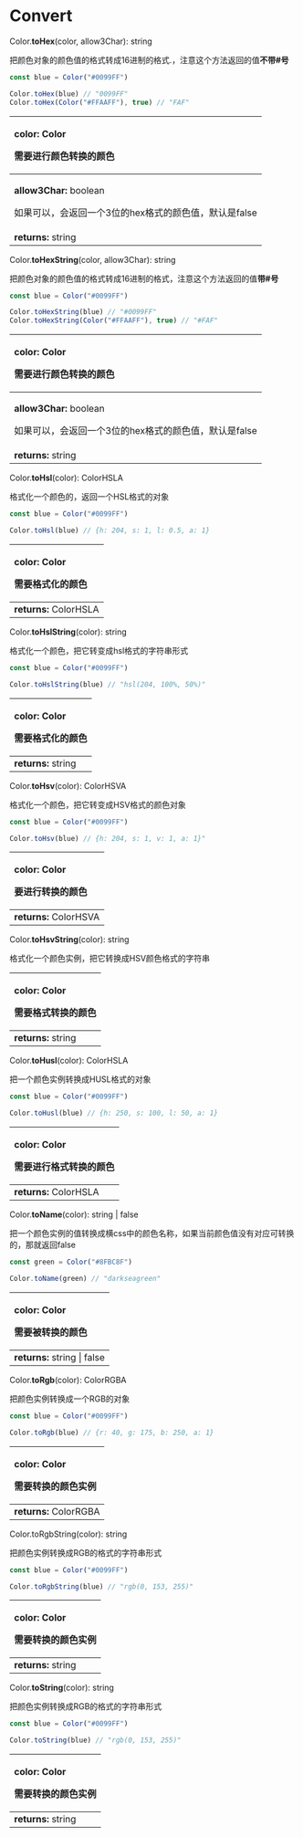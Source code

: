 # Convert

Color.**toHex**\(color, allow3Char\): string

把颜色对象的颜色值的格式转成16进制的格式.，注意这个方法返回的值**不带\#号**

```jsx
const blue = Color("#0099FF")

Color.toHex(blue) // "0099FF"
Color.toHex(Color("#FFAAFF"), true) // "FAF"
```

<table>
  <thead>
    <tr>
      <th style="text-align:left">
        <p>color: Color</p>
        <p>&#x9700;&#x8981;&#x8FDB;&#x884C;&#x989C;&#x8272;&#x8F6C;&#x6362;&#x7684;&#x989C;&#x8272;</p>
      </th>
    </tr>
  </thead>
  <tbody>
    <tr>
      <td style="text-align:left">
        <p><b>allow3Char:</b> boolean</p>
        <p>&#x5982;&#x679C;&#x53EF;&#x4EE5;&#xFF0C;&#x4F1A;&#x8FD4;&#x56DE;&#x4E00;&#x4E2A;3&#x4F4D;&#x7684;hex&#x683C;&#x5F0F;&#x7684;&#x989C;&#x8272;&#x503C;&#xFF0C;&#x9ED8;&#x8BA4;&#x662F;false</p>
      </td>
    </tr>
    <tr>
      <td style="text-align:left"><b>returns:</b> string</td>
    </tr>
  </tbody>
</table>

Color.**toHexString**\(color, allow3Char\): string

把颜色对象的颜色值的格式转成16进制的格式，注意这个方法返回的值**带\#号**

```jsx
const blue = Color("#0099FF")

Color.toHexString(blue) // "#0099FF"
Color.toHexString(Color("#FFAAFF"), true) // "#FAF"
```

<table>
  <thead>
    <tr>
      <th style="text-align:left">
        <p>color: Color</p>
        <p>&#x9700;&#x8981;&#x8FDB;&#x884C;&#x989C;&#x8272;&#x8F6C;&#x6362;&#x7684;&#x989C;&#x8272;</p>
      </th>
    </tr>
  </thead>
  <tbody>
    <tr>
      <td style="text-align:left">
        <p><b>allow3Char:</b> boolean</p>
        <p>&#x5982;&#x679C;&#x53EF;&#x4EE5;&#xFF0C;&#x4F1A;&#x8FD4;&#x56DE;&#x4E00;&#x4E2A;3&#x4F4D;&#x7684;hex&#x683C;&#x5F0F;&#x7684;&#x989C;&#x8272;&#x503C;&#xFF0C;&#x9ED8;&#x8BA4;&#x662F;false</p>
      </td>
    </tr>
    <tr>
      <td style="text-align:left"><b>returns:</b> string</td>
    </tr>
  </tbody>
</table>

Color.**toHsl**\(color\): ColorHSLA

格式化一个颜色的，返回一个HSL格式的对象

```jsx
const blue = Color("#0099FF")

Color.toHsl(blue) // {h: 204, s: 1, l: 0.5, a: 1}
```

<table>
  <thead>
    <tr>
      <th style="text-align:left">
        <p>color: Color</p>
        <p>&#x9700;&#x8981;&#x683C;&#x5F0F;&#x5316;&#x7684;&#x989C;&#x8272;</p>
      </th>
    </tr>
  </thead>
  <tbody>
    <tr>
      <td style="text-align:left"><b>returns:</b> ColorHSLA</td>
    </tr>
  </tbody>
</table>

Color.**toHslString**\(color\): string

格式化一个颜色，把它转变成hsl格式的字符串形式

```jsx
const blue = Color("#0099FF")

Color.toHslString(blue) // "hsl(204, 100%, 50%)"
```

<table>
  <thead>
    <tr>
      <th style="text-align:left">
        <p>color: Color</p>
        <p>&#x9700;&#x8981;&#x683C;&#x5F0F;&#x5316;&#x7684;&#x989C;&#x8272;</p>
      </th>
    </tr>
  </thead>
  <tbody>
    <tr>
      <td style="text-align:left"><b>returns:</b> string</td>
    </tr>
  </tbody>
</table>

Color.**toHsv**\(color\): ColorHSVA

格式化一个颜色，把它转变成HSV格式的颜色对象

```jsx
const blue = Color("#0099FF")

Color.toHsv(blue) // {h: 204, s: 1, v: 1, a: 1}"
```

<table>
  <thead>
    <tr>
      <th style="text-align:left">
        <p>color: Color</p>
        <p>&#x8981;&#x8FDB;&#x884C;&#x8F6C;&#x6362;&#x7684;&#x989C;&#x8272;</p>
      </th>
    </tr>
  </thead>
  <tbody>
    <tr>
      <td style="text-align:left"><b>returns:</b> ColorHSVA</td>
    </tr>
  </tbody>
</table>

Color.**toHsvString**\(color\): string

格式化一个颜色实例，把它转换成HSV颜色格式的字符串

<table>
  <thead>
    <tr>
      <th style="text-align:left">
        <p>color: Color</p>
        <p>&#x9700;&#x8981;&#x683C;&#x5F0F;&#x8F6C;&#x6362;&#x7684;&#x989C;&#x8272;</p>
      </th>
    </tr>
  </thead>
  <tbody>
    <tr>
      <td style="text-align:left"><b>returns:</b> string</td>
    </tr>
  </tbody>
</table>

Color.**toHusl**\(color\): ColorHSLA

把一个颜色实例转换成HUSL格式的对象

```jsx
const blue = Color("#0099FF")

Color.toHusl(blue) // {h: 250, s: 100, l: 50, a: 1}
```

<table>
  <thead>
    <tr>
      <th style="text-align:left">
        <p>color: Color</p>
        <p>&#x9700;&#x8981;&#x8FDB;&#x884C;&#x683C;&#x5F0F;&#x8F6C;&#x6362;&#x7684;&#x989C;&#x8272;</p>
      </th>
    </tr>
  </thead>
  <tbody>
    <tr>
      <td style="text-align:left"><b>returns:</b> ColorHSLA</td>
    </tr>
  </tbody>
</table>

Color.**toName**\(color\): string \| false

把一个颜色实例的值转换成横css中的颜色名称，如果当前颜色值没有对应可转换的，那就返回false

```jsx
const green = Color("#8FBC8F")

Color.toName(green) // "darkseagreen"
```

<table>
  <thead>
    <tr>
      <th style="text-align:left">
        <p>color: Color</p>
        <p>&#x9700;&#x8981;&#x88AB;&#x8F6C;&#x6362;&#x7684;&#x989C;&#x8272;</p>
      </th>
    </tr>
  </thead>
  <tbody>
    <tr>
      <td style="text-align:left"><b>returns:</b> string | false</td>
    </tr>
  </tbody>
</table>



Color.**toRgb**\(color\): ColorRGBA

把颜色实例转换成一个RGB的对象

```jsx
const blue = Color("#0099FF")

Color.toRgb(blue) // {r: 40, g: 175, b: 250, a: 1}
```

<table>
  <thead>
    <tr>
      <th style="text-align:left">
        <p>color: Color</p>
        <p>&#x9700;&#x8981;&#x8F6C;&#x6362;&#x7684;&#x989C;&#x8272;&#x5B9E;&#x4F8B;</p>
      </th>
    </tr>
  </thead>
  <tbody>
    <tr>
      <td style="text-align:left"><b>returns:</b> ColorRGBA</td>
    </tr>
  </tbody>
</table>

Color.toRgbString\(color\): string

把颜色实例转换成RGB的格式的字符串形式

```jsx
const blue = Color("#0099FF")

Color.toRgbString(blue) // "rgb(0, 153, 255)"
```

<table>
  <thead>
    <tr>
      <th style="text-align:left">
        <p>color: Color</p>
        <p>&#x9700;&#x8981;&#x8F6C;&#x6362;&#x7684;&#x989C;&#x8272;&#x5B9E;&#x4F8B;</p>
      </th>
    </tr>
  </thead>
  <tbody>
    <tr>
      <td style="text-align:left"><b>returns:</b> string</td>
    </tr>
  </tbody>
</table>

Color.**toString**\(color\): string

把颜色实例转换成RGB的格式的字符串形式

```jsx
const blue = Color("#0099FF")

Color.toString(blue) // "rgb(0, 153, 255)"
```

<table>
  <thead>
    <tr>
      <th style="text-align:left">
        <p>color: Color</p>
        <p>&#x9700;&#x8981;&#x8F6C;&#x6362;&#x7684;&#x989C;&#x8272;&#x5B9E;&#x4F8B;</p>
      </th>
    </tr>
  </thead>
  <tbody>
    <tr>
      <td style="text-align:left"><b>returns:</b> string</td>
    </tr>
  </tbody>
</table>

















